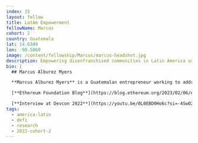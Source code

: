 ```yaml
---
index: 15
layout: fellow
title: LatAm Empowerment
fellowName: Marcus
cohort: 2
country: Guatemala
lat: 14.6349
lon: -90.5069
image: /content/fellowship/Marcus/marcus-headshot.jpg
description: Empowering disenfranchised communities in Latin America using Ethereum
bio: |
  ## Marcus Alburez Myers

  **Marcus Alburez Myers** is a Guatemalan entrepreneur working to address today's pressing challenges. He is currently a Founder-in-Residence at Europe's leading accelerator, Entrepreneur First, where he is drawing on the power of web3 to empower marginalized communities. With a focus in Guatemala, Marcus explored the real-world barriers to physical asset financing for DeFi, and compiled his finding into the ["Last Mile DeFi Report"](https://marcus.mirror.xyz/nFmYxl7DkZF655eCFz7Z4QlrOZ5ycg7Ny5gDcMpQ-tQ).

  [**Ethereum Foundation Blog**](https://blog.ethereum.org/2023/02/06/empower-latam-ethereum-fellows)

  [**Interview at Devcon 2022**](https://youtu.be/0L0EBD0Ho6c?si=-4SwO25mbQCZPiqB)
tags:
  - america-latin
  - defi
  - research
  - 2022-cohort-2
---
```

